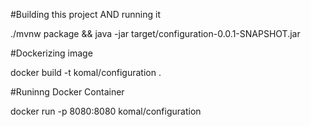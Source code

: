 #Building this project AND running it

./mvnw package && java -jar target/configuration-0.0.1-SNAPSHOT.jar

#Dockerizing image


docker build -t komal/configuration .

#Runinng Docker Container


docker run -p 8080:8080 komal/configuration